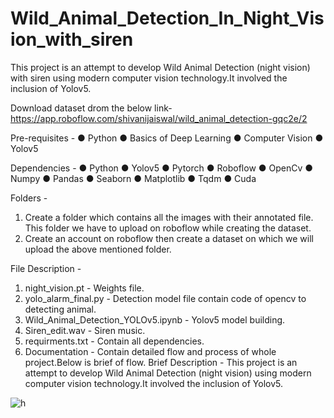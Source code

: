 # Wild_Animal_Detection_In_Night_Vision_with_siren
This project is an attempt to develop Wild Animal Detection (night vision) with siren using modern computer vision technology.It involved the inclusion of Yolov5.

Download dataset drom the below link-
https://app.roboflow.com/shivanijaiswal/wild_animal_detection-gqc2e/2

Pre-requisites - 
●	Python
●	Basics of Deep Learning
●	Computer Vision
●	Yolov5

Dependencies - 
●	Python
●	Yolov5
●	Pytorch
●	Roboflow
●	OpenCv
●	Numpy
●	Pandas
●	Seaborn
●	Matplotlib
●	Tqdm
●	Cuda

Folders - 
1.	Create a folder which contains all the images with their annotated file. This folder we have to upload on roboflow while creating the dataset.
2.	Create an account on roboflow then create a dataset on which we will upload the above mentioned folder.

File Description - 
1. night_vision.pt - Weights file.
2. yolo_alarm_final.py - Detection model file contain code of opencv to detecting animal.
3. Wild_Animal_Detection_YOLOv5.ipynb - Yolov5 model building.
4. Siren_edit.wav - Siren music.
5. requirments.txt - Contain all dependencies.
6. Documentation - Contain detailed flow and process of whole project.Below is brief of flow.
Brief Description - This project is an attempt to develop Wild Animal Detection (night vision) using modern computer vision technology.It involved the inclusion of Yolov5.


 
 ![h](https://github.com/JaiswalShivani/Wild_Animal_Detection_In_Night_Vision/assets/109452829/55cd3636-f687-4338-b5f4-7f1a418aa62c)


